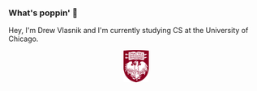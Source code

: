 ### What's poppin' 👋
Hey, I'm Drew Vlasnik and I'm currently studying
CS at the University of Chicago.
<p align=center>
    <img src="/assets/maroon-shield.png" alt="UChicago Logo" width="50"/>
</p>

<!--
**drewvlaz/drewvlaz** is a ✨ _special_ ✨ repository because its `README.md` (this file) appears on your GitHub profile.

Here are some ideas to get you started:

- 🔭 I’m currently working on ...
- 🌱 I’m currently learning ...
- 👯 I’m looking to collaborate on ...
- 🤔 I’m looking for help with ...
- 💬 Ask me about ...
- 📫 How to reach me: ...
- 😄 Pronouns: ...
- ⚡ Fun fact: ...
-->
